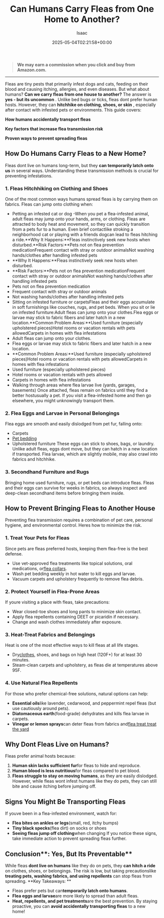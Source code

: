 ﻿---
author: Isaac
layout: post
title: Can Humans Carry Fleas from One Home to Another?
date: '2025-05-04T02:21:58+00:00'
categories:
- Fleas
- Guide
tags: []
slug: /can-humans-carry-fleas-from-one-home-to-another/
lastmod: 2025-05-07T12:21:26+03:00
---
> **We may earn a commission when you click and buy from Amazon.com.**
>

---
Fleas are tiny pests that primarily infest dogs and cats, feeding on their blood and causing itching, allergies, and even diseases. But what about humans?
**Can we carry fleas from one house to another?**
The answer is
**yes - but its uncommon**
. Unlike bed bugs or ticks, fleas dont prefer human hosts. However, they can
**hitchhike on clothing, shoes, or skin**
, especially after contact with infested pets or environments.
This guide covers:

**How humans accidentally transport fleas**

**Key factors that increase flea transmission risk**

**Proven ways to prevent spreading fleas**
## **How Do Humans Carry Fleas to a New Home?**
Fleas dont live on humans long-term, but they
**can temporarily latch onto us**
in several ways. Understanding these transmission methods is crucial for preventing infestations.

### **1. Fleas Hitchhiking on Clothing and Shoes**
One of the most common ways humans spread fleas is by carrying them on fabrics. Fleas can jump onto clothing when:
- Petting an infested cat or dog -When you pet a flea-infested animal, adult fleas may jump onto your hands, arms, or clothing. Fleas are attracted to body heat and movement, so they can quickly transition from a pets fur to a human. Even brief contactlike stroking a neighborhood cat or playing with a friends dogcan lead to fleas hitching a ride.**Why It Happens:**Fleas instinctively seek new hosts when disturbed.**Risk Factors:**Pets not on flea prevention medicationFrequent contact with stray or outdoor animalsNot washing hands/clothes after handling infested pets
- **Why It Happens:**Fleas instinctively seek new hosts when disturbed.
- **Risk Factors:**Pets not on flea prevention medicationFrequent contact with stray or outdoor animalsNot washing hands/clothes after handling infested pets
- Pets not on flea prevention medication
- Frequent contact with stray or outdoor animals
- Not washing hands/clothes after handling infested pets
- Sitting on infested furniture or carpetsFleas and their eggs accumulate in soft furnishings like couches, rugs, and pet beds. When you sit or lie on infested furniture:Adult fleas can jump onto your clothes.Flea eggs or larvae may stick to fabric fibers and later hatch in a new location.**Common Problem Areas:**Used furniture (especially upholstered pieces)Hotel rooms or vacation rentals with pets allowedCarpets in homes with flea infestations
- Adult fleas can jump onto your clothes.
- Flea eggs or larvae may stick to fabric fibers and later hatch in a new location.
- **Common Problem Areas:**Used furniture (especially upholstered pieces)Hotel rooms or vacation rentals with pets allowedCarpets in homes with flea infestations
- Used furniture (especially upholstered pieces)
- Hotel rooms or vacation rentals with pets allowed
- Carpets in homes with flea infestations
- Walking through areas where flea larvae live (yards, garages, basements)
Once attached, fleas remain on fabrics until they find a better hostusually a pet. If you visit a flea-infested home and then go elsewhere, you might unknowingly transport them.
### **2. Flea Eggs and Larvae in Personal Belongings**
Flea eggs are smooth and easily dislodged from pet fur, falling onto:
- Carpets
- [Pet bedding](https://www.ncbi.nlm.nih.gov/pubmed/8057325)
- Upholstered furniture
These eggs can stick to shoes, bags, or laundry. Unlike adult fleas, eggs dont move, but they can hatch in a new location if transported. Flea larvae, which are slightly mobile, may also crawl into fabrics and hitchhike.
### **3. Secondhand Furniture and Rugs**
Bringing home used furniture, rugs, or pet beds can introduce fleas. Fleas and their eggs can survive for weeks in fabrics, so always inspect and deep-clean secondhand items before bringing them inside.
## **How to Prevent Bringing Fleas to Another House**
Preventing flea transmission requires a combination of pet care, personal hygiene, and environmental control. Heres how to minimize the risk.
### **1. Treat Your Pets for Fleas**
Since pets are fleas preferred hosts, keeping them flea-free is the best defense.
- Use vet-approved flea treatments like topical solutions, oral medications, or[flea collars](https://pestpolicy.com/best-flea-collar-for-cats/).
- Wash pet bedding weekly in hot water to kill eggs and larvae.
- Vacuum carpets and upholstery frequently to remove flea debris.
### **2. Protect Yourself in Flea-Prone Areas**
If youre visiting a place with fleas, take precautions:
- Wear closed-toe shoes and long pants to minimize skin contact.
- Apply flea repellents containing DEET or picaridin if necessary.
- Change and wash clothes immediately after exposure.
### **3. Heat-Treat Fabrics and Belongings**
Heat is one of the most effective ways to kill fleas at all life stages.
- Dry[clothes](https://pestpolicy.com/can-fleas-live-on-clothes/), shoes, and bags on high heat (120F+) for at least 30 minutes.
- Steam-clean carpets and upholstery, as fleas die at temperatures above 95F.
### **4. Use Natural Flea Repellents**
For those who prefer chemical-free solutions, natural options can help:
- **Essential oils**like lavender, cedarwood, and peppermint repel fleas (but use cautiously around pets).
- **Diatomaceous earth**(food-grade) dehydrates and kills flea larvae in carpets.
- **Vinegar or lemon sprays**can deter fleas from fabrics and[flea treat treat the yard](https://pestpolicy.com/best-flea-spray-for-yard/)
## **Why Dont Fleas Live on Humans?**
Fleas prefer animal hosts because:
1. **Human skin lacks sufficient fur**for fleas to hide and reproduce.
2. **Human blood is less nutritious**for fleas compared to pet blood.
3. **Fleas struggle to stay on moving humans**, as they are easily dislodged.
However, while fleas wont infest humans like they do pets, they can still bite and cause itching before jumping off.
## **Signs You Might Be Transporting Fleas**
If youve been in a flea-infested environment, watch for:
- **Flea bites on ankles or legs**(small, red, itchy bumps)
- **Tiny black specks**(flea dirt) on socks or shoes
- **Seeing fleas jump off clothing**when changing
If you notice these signs, take immediate action to prevent spreading fleas further.
## Conclusion**: Yes, But Its Preventable**
While fleas
**dont live on humans**
like they do on pets, they
**can hitch a ride**
on clothes, shoes, or belongings. The risk is low, but taking precautionslike
**treating pets, washing fabrics, and using repellents**
can stop fleas from spreading.
**Key Takeaways: **
- Fleas prefer pets but can**temporarily latch onto humans**.
- **Flea eggs and larvae**are more likely to spread than adult fleas.
- **Heat, repellents, and pet treatments**are the best prevention.
By staying proactive, you can
**avoid accidentally transporting fleas**
to a new home!
